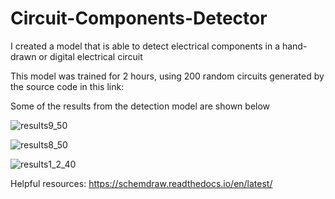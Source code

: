 # Circuit-Components-Detector
I created a model that is able to detect electrical components in a hand-drawn or digital electrical circuit

This model was trained for 2 hours, using 200 random circuits generated by the source code in this link:

Some of the results from the detection model are shown below

![results9_50](https://user-images.githubusercontent.com/56998775/110235676-20cbf400-7f3a-11eb-8943-ace91498ea92.png)

![results8_50](https://user-images.githubusercontent.com/56998775/110235684-2295b780-7f3a-11eb-9f6e-074d5b4fda5f.png)

![results1_2_40](https://user-images.githubusercontent.com/56998775/110235696-24f81180-7f3a-11eb-9f3d-9404a46dfe64.png)

Helpful resources:
https://schemdraw.readthedocs.io/en/latest/

